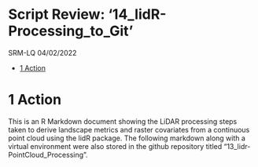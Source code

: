 Script Review: ‘14_lidR-Processing_to_Git’
================
SRM-LQ
04/02/2022

-   [1 Action](#action)

# 1 Action

This is an R Markdown document showing the LiDAR processing steps taken
to derive landscape metrics and raster covariates from a continuous
point cloud using the lidR package. The following markdown along with a
virtual environment were also stored in the github repository titled
“13_lidr-PointCloud_Processing”.
